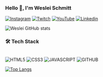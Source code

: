### Hello 👋, I'm Weslei Schmitt

[![Instagram](https://img.shields.io/badge/Instagram-E4405F?style=for-the-badge&logo=instagram&logoColor=white)](https://www.instagram.com/weslei_schmitt/)
[![Twitch](https://img.shields.io/badge/Twitch-9146FF?style=for-the-badge&logo=twitch&logoColor=white)](https://www.twitch.tv/wsltv)
[![YouTube](https://img.shields.io/badge/YouTube-FF0000?style=for-the-badge&logo=youtube&logoColor=white)](https://www.youtube.com/channel/UCCD__aEJfybtyRtLIjOnsPA)
[![Linkedin](https://img.shields.io/badge/LinkedIn-0077B5?style=for-the-badge&logo=linkedin&logoColor=white)](https://www.linkedin.com/in/wesleischmitt/)

![Weslei GitHub stats](https://github-readme-stats.vercel.app/api?username=Weslei23&show_icons=true&theme=radical)


### 🛠️ Tech Stack
<div style="display: inline_block"><br/>
    <img alifn="center" alt="HTML5" src="https://img.shields.io/badge/HTML5-E34F26?style=for-the-badge&logo=html5&logoColor=white"/>
    <img alifn="center" alt="CSS3" src="https://img.shields.io/badge/CSS3-1572B6?style=for-the-badge&logo=css3&logoColor=white"/>
    <img alifn="center" alt="JAVASCRIPT" src="https://img.shields.io/badge/JavaScript-F7DF1E?style=for-the-badge&logo=javascript&logoColor=black"/>
    <img alifn="center" alt="GITHUB" src="https://img.shields.io/badge/GitHub-100000?style=for-the-badge&logo=github&logoColor=white"/>
</div>

[![Top Langs](https://github-readme-stats.vercel.app/api/top-langs/?username=Weslei23&layout=compact&title_color=fff&text_color=f8f8f2&hide=java&bg_color=171c24)](https://github.com/Weslei23)
